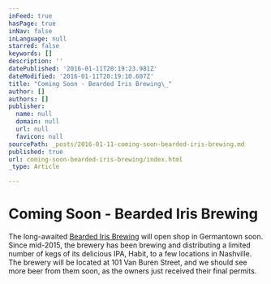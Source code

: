 ```yaml
---
inFeed: true
hasPage: true
inNav: false
inLanguage: null
starred: false
keywords: []
description: ''
datePublished: '2016-01-11T20:19:23.981Z'
dateModified: '2016-01-11T20:19:10.607Z'
title: "Coming Soon - Bearded Iris Brewing\_"
author: []
authors: []
publisher:
  name: null
  domain: null
  url: null
  favicon: null
sourcePath: _posts/2016-01-11-coming-soon-bearded-iris-brewing.md
published: true
url: coming-soon-bearded-iris-brewing/index.html
_type: Article

---
```

# Coming Soon - Bearded Iris Brewing 

The long-awaited [Bearded Iris Brewing][0] will open shop in Germantown soon. Since mid-2015, the brewery has been brewing and distributing a limited number of kegs of its delicious IPA, Habit, to a few locations in Nashville. The brewery will be located at 101 Van Buren Street, and we should see more beer from them soon, as the owners just received their final permits. 

[0]: http://www.beardedirisbrewing.com/v8wtf0gbx9she82st77fuszxwuwrq5